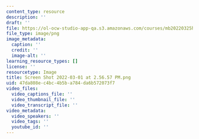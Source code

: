 ```yaml
---
content_type: resource
description: ''
draft: ''
file: https://ol-ocw-studio-app-qa.s3.amazonaws.com/courses/mb20220325h/screen-shot-2022-03-01-at-25657-pm.png
file_type: image/png
image_metadata:
  caption: ''
  credit: ''
  image-alt: ''
learning_resource_types: []
license: ''
resourcetype: Image
title: Screen Shot 2022-03-01 at 2.56.57 PM.png
uid: 47da808e-c4bc-4b5b-a784-da6b572073f7
video_files:
  video_captions_file: ''
  video_thumbnail_file: ''
  video_transcript_file: ''
video_metadata:
  video_speakers: ''
  video_tags: ''
  youtube_id: ''
---
```

